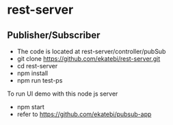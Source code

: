 # rest-server

## Publisher/Subscriber

- The code is located at rest-server/controller/pubSub
- git clone https://github.com/ekatebi/rest-server.git
- cd rest-server
- npm install
- npm run test-ps

To run UI demo with this node js server
- npm start
- refer to https://github.com/ekatebi/pubsub-app